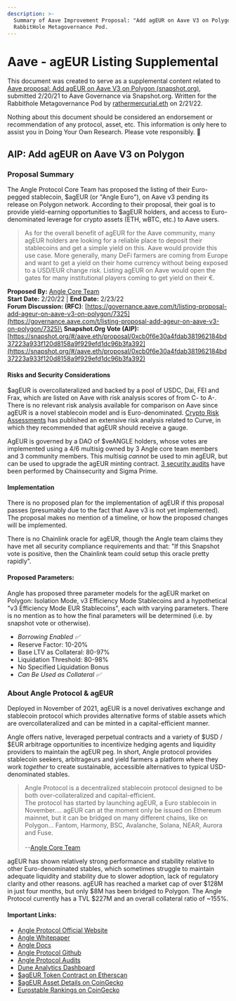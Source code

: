 ```yaml
---
description: >-
  Summary of Aave Improvement Proposal: "Add agEUR on Aave V3 on Polygon" for
  RabbitHole Metagovernance Pod.
---
```


# Aave - agEUR Listing Supplemental

This document was created to serve as a supplemental content related to [Aave proposal: Add agEUR on Aave V3 on Polygon (snapshot.org)](https://snapshot.org/#/aave.eth/proposal/0xcb0f6e30a4fdab381962184bd37223a933f120d8158a9f929efd1dc96b3fa392), submitted 2/20/21 to Aave Governance via Snapshot.org. Written for the Rabbithole Metagovernance Pod by [rathermercurial.eth](https://rathermercurial.eth.xyz) on 2/21/22.

Nothing about this document should be considered an endorsement or recommendation of any protocol, asset, etc. This information is only here to assist you in Doing Your Own Research. Please vote responsibly. 🤘

## AIP: Add agEUR on Aave V3 on Polygon

### Proposal Summary

The Angle Protocol Core Team has proposed the listing of their Euro-pegged stablecoin, $agEUR (or "Angle Euro"), on Aave v3 pending its release on Polygon network. According to their proposal, their goal is to provide yield-earning opportunities to $agEUR holders, and access to Euro-denominated leverage for crypto assets (ETH, wBTC, etc.) to Aave users.

> As for the overall benefit of agEUR for the Aave community, many agEUR holders are looking for a reliable place to deposit their stablecoins and get a simple yield on this. Aave would provide this use case. More generally, many DeFi farmers are coming from Europe and want to get a yield on their home currency without being exposed to a USD/EUR change risk. Listing agEUR on Aave would open the gates for many institutional players coming to get yield on their €.

**Proposed By:** [Angle Core Team](https://www.angle.money)\
**Start Date:** 2/20/22 | **End Date:** 2/23/22\
**Forum Discussion: (RFC)**: [https://governance.aave.com/t/listing-proposal-add-ageur-on-aave-v3-on-polygon/7325](https://governance.aave.com/t/listing-proposal-add-ageur-on-aave-v3-on-polygon/7325)\
**Snapshot.Org Vote (AIP):** [https://snapshot.org/#/aave.eth/proposal/0xcb0f6e30a4fdab381962184bd37223a933f120d8158a9f929efd1dc96b3fa392](https://snapshot.org/#/aave.eth/proposal/0xcb0f6e30a4fdab381962184bd37223a933f120d8158a9f929efd1dc96b3fa392)

#### Risks and Security Considerations

$agEUR is overcollateralized and backed by a pool of USDC, Dai, FEI and Frax, which are listed on Aave with risk analysis scores of from C- to A-. There is no relevant risk analysis available for comparison on Aave since agEUR is a novel stablecoin model and is Euro-denominated. [Crypto Risk Assessments](https://cryptorisks.substack.com/p/ageur-angle-protocol) has published an extensive risk analysis related to Curve, in which they recommended that agEUR should receive a gauge.

AgEUR is governed by a DAO of $veANGLE holders, whose votes are implemented using a 4/6 multisig owned by 3 Angle core team members and 3 community members. This multisig _cannot_ be used to min agEUR, but can be used to upgrade the agEUR minting contract. [3 security audits](https://docs.angle.money/resources/audits) have been performed by Chainsecurity and Sigma Prime.

#### Implementation

There is no proposed plan for the implementation of agEUR if this proposal passes (presumably due to the fact that Aave v3 is not yet implemented). The proposal makes no mention of a timeline, or how the proposed changes will be implemented.

There is no Chainlink oracle for agEUR, though the Angle team claims they have met all security compliance requirements and that: "If this Snapshot vote is positive, then the Chainlink team could setup this oracle pretty rapidly".

#### **Proposed Parameters:**

Angle has proposed three parameter models for the agEUR market on Polygon: Isolation Mode, v3 Efficiency Mode Stablecoins and a hypothetical "v3 Efficiency Mode EUR Stablecoins", each with varying parameters. There is no mention as to how the final parameters will be determined (i.e. by snapshot vote or otherwise).

* _Borrowing Enabled ✅_
* Reserve Factor: 10-20%
* Base LTV as Collateral: 80-97%
* Liquidation Threshold: 80-98%
* No Specified Liquidation Bonus
* _Can Be Used as Collateral ✅_

### About Angle Protocol & agEUR

Deployed in November of 2021, agEUR is a novel derivatives exchange and stablecoin protocol which provides alternative forms of stable assets which are overcollateralized and can be minted in a capital-efficient manner.

Angle offers native, leveraged perpetual contracts and a variety of $USD / $EUR arbitrage opportunities to incentivize hedging agents and liquidity providers to maintain the agEUR peg. In short, Angle protocol provides stablecoin seekers, arbitrageurs and yield farmers a platform where they work _together_ to create sustainable, accessible alternatives to typical USD-denominated stables.

> Angle Protocol is a decentralized stablecoin protocol designed to be both over-collateralized and capital-efficient.\
> The protocol has started by launching agEUR, a Euro stablecoin in November.... agEUR can at the moment only be issued on Ethereum mainnet, but it can be bridged on many different chains, like on Polygon... Fantom, Harmony, BSC, Avalanche, Solana, NEAR, Aurora and Fuse.\
> \
> \--[Angle Core Team](https://snapshot.org/#/aave.eth/proposal/0xcb0f6e30a4fdab381962184bd37223a933f120d8158a9f929efd1dc96b3fa392)

agEUR has shown relatively strong performance and stability relative to other Euro-denominated stables, which sometimes struggle to maintain adequate liquidity and stability due to slower adoption, lack of regulatory clarity and other reasons. agEUR has reached a market cap of over $128M in just four months, but only $8M has been bridged to Polygon. The Angle Protocol currently has a TVL $227M and an overall collateral ratio of \~155%.

#### Important Links:

* [Angle Protocol Official Website](https://www.angle.money)
* [Angle Whitepaper](https://docs.angle.money/whitepaper)
* [Angle Docs](https://docs.angle.money)
* [Angle Protocol Github](https://github.com/AngleProtocol)
* [Angle Protocol Audits](https://chainsecurity.com/security-audit/angle-protocol/)
* [Dune Analytics Dashboard](https://analytics.angle.money/#/home)
* [$agEUR Token Contract on Etherscan](https://etherscan.io/address/0x1a7e4e63778b4f12a199c062f3efdd288afcbce8)
* [$agEUR Asset Details on CoinGecko](https://www.coingecko.com/en/coins/ageur)
* [Eurostable Rankings on CoinGecko](https://www.coingecko.com/en/categories/eur-stablecoin)
